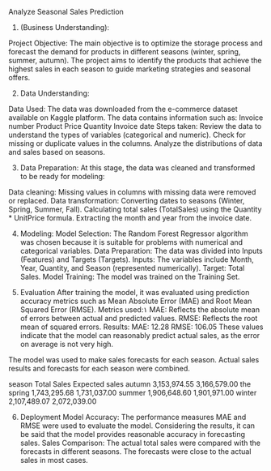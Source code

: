 Analyze Seasonal Sales Prediction

1.  (Business Understanding):

Project Objective: The main objective is to optimize the storage process and forecast the demand for products in different seasons (winter, spring, summer, autumn). The project aims to identify the products that achieve the highest sales in each season to guide marketing strategies and seasonal offers.



2. Data Understanding:

Data Used: The data was downloaded from the e-commerce dataset available on Kaggle platform. The data contains information such as:
Invoice number
Product
Price
Quantity
Invoice date
Steps taken:
Review the data to understand the types of variables (categorical and numeric).
Check for missing or duplicate values ​​in the columns.
Analyze the distributions of data and sales based on seasons.





3. Data Preparation:
At this stage, the data was cleaned and transformed to be ready for modeling:

Data cleaning: Missing values ​​in columns with missing data were removed or replaced.
Data transformation:
Converting dates to seasons (Winter, Spring, Summer, Fall).
Calculating total sales (TotalSales) using the Quantity * UnitPrice formula.
Extracting the month and year from the invoice date.

4. Modeling:
Model Selection: The Random Forest Regressor algorithm was chosen because it is suitable for problems with numerical and categorical variables.
Data Preparation: The data was divided into Inputs (Features) and Targets (Targets).
Inputs: The variables include Month, Year, Quantity, and Season (represented numerically).
Target: Total Sales.
Model Training: The model was trained on the Training Set.

5. Evaluation
After training the model, it was evaluated using prediction accuracy metrics such as Mean Absolute Error (MAE) and Root Mean Squared Error (RMSE).
Metrics used:١
MAE: Reflects the absolute mean of errors between actual and predicted values.
RMSE: Reflects the root mean of squared errors.
Results:
MAE: 12.28
RMSE: 106.05
These values ​​indicate that the model can reasonably predict actual sales, as the error on average is not very high.

 The model was used to make sales forecasts for each season. Actual sales results and forecasts for each season were combined.

season
Total Sales
Expected sales
autumn
3,153,974.55
3,166,579.00
the spring
1,743,295.68
1,731,037.00
summer
1,906,648.60
1,901,971.00
winter
2,107,489.07
2,072,039.00


6. Deployment
Model Accuracy: The performance measures MAE and RMSE were used to evaluate the model. Considering the results, it can be said that the model provides reasonable accuracy in forecasting sales. Sales Comparison: The actual total sales were compared with the forecasts in different seasons. The forecasts were close to the actual sales in most cases.



